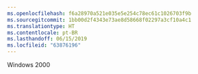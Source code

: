 ```yaml
---
ms.openlocfilehash: f6a28970a521e035e5e254c78ec61c1026703f9b
ms.sourcegitcommit: 1bb00d2f4343e73ae8d58668f02297a3cf10a4c1
ms.translationtype: HT
ms.contentlocale: pt-BR
ms.lasthandoff: 06/15/2019
ms.locfileid: "63876196"
---
```

Windows 2000